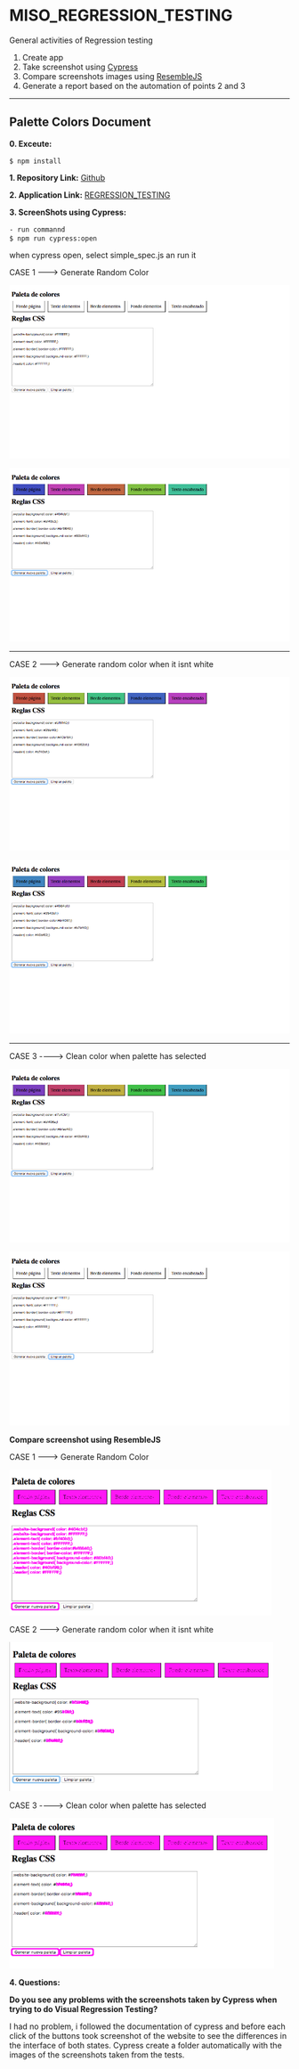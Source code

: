 # MISO_REGRESSION_TESTING
General activities of Regression testing

1. Create app
2. Take screenshot using [Cypress](https://www.cypress.io/)
3. Compare screenshots images using [ResembleJS](https://huddleeng.github.io/Resemble.js/)
4. Generate a report based on the automation of points 2 and 3

----

## Palette Colors Document

 **0. Exceute:**
  
    $ npm install

 **1. Repository Link:** [Github](https://github.com/makitodev/MISO_REGRESSION_TESTING)

 **2. Application Link:** [REGRESSION_TESTING](https://makitodev.github.io/MISO_REGRESSION_TESTING/)

 **3. ScreenShots using Cypress:**

    - run commannd 
    $ npm run cypress:open
  
when cypress open, select simple_spec.js an run it

CASE 1 ---> Generate Random Color

![Before](screenshots/C1_Before_GenerateRandomColor.png)

![After](screenshots/C1_After_GenerateRandomColor.png)

-------------
CASE 2 ---> Generate random color when it isnt white

![Before](screenshots/C2_Before_RandomColorWhenNotWhite.png)

![After](screenshots/C2_After_RandomColorWhenNotWhite.png)

-------------
CASE 3 ----> Clean color when palette has selected

![Before](screenshots/C3_Before_CleanColor.png)

![After](screenshots/C3_After_CleanColor.png)

**Compare screenshot using ResembleJS**

CASE 1 ---> Generate Random Color

![CompareC1](screenshots/C1.png)

CASE 2 ---> Generate random color when it isnt white

![CompareC2](screenshots/C2.png)

CASE 3 ----> Clean color when palette has selected

![CompareC3](screenshots/C3.png)

 **4. Questions:**

**Do you see any problems with the screenshots taken by Cypress when trying to do Visual Regression Testing?**

I had no problem, i followed the documentation of cypress and before each click of the buttons took screenshot of the website to see the differences in the interface of both states. Cypress create a folder automatically with the images of the screenshots taken from the tests.

